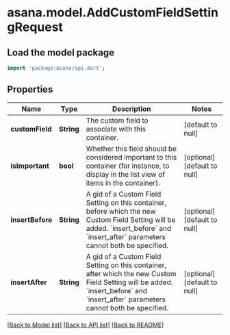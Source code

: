 # asana.model.AddCustomFieldSettingRequest

## Load the model package
```dart
import 'package:asana/api.dart';
```

## Properties
Name | Type | Description | Notes
------------ | ------------- | ------------- | -------------
**customField** | **String** | The custom field to associate with this container. | [default to null]
**isImportant** | **bool** | Whether this field should be considered important to this container (for instance, to display in the list view of items in the container). | [optional] [default to null]
**insertBefore** | **String** | A gid of a Custom Field Setting on this container, before which the new Custom Field Setting will be added.  &#x60;insert_before&#x60; and &#x60;insert_after&#x60; parameters cannot both be specified. | [optional] [default to null]
**insertAfter** | **String** | A gid of a Custom Field Setting on this container, after which the new Custom Field Setting will be added.  &#x60;insert_before&#x60; and &#x60;insert_after&#x60; parameters cannot both be specified. | [optional] [default to null]

[[Back to Model list]](../README.md#documentation-for-models) [[Back to API list]](../README.md#documentation-for-api-endpoints) [[Back to README]](../README.md)


